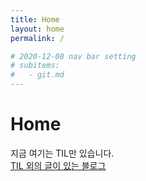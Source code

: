 ```yaml
---
title: Home
layout: home
permalink: /

# 2020-12-08 nav bar setting
# subitems:
#   - git.md
---
```


# Home
지금 여기는 TIL만 있습니다.  
[TIL 외의 글이 있는 블로그](https://phin09.tistory.com/)